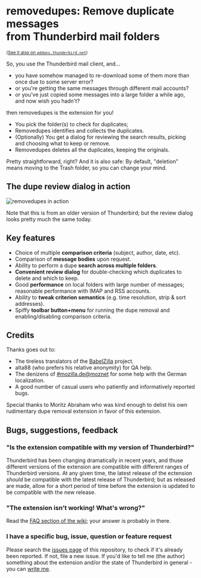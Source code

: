# removedupes: Remove duplicate messages<br>from Thunderbird mail folders

<sub>([See it also on `addons.thunderbird.net`](https://addons.thunderbird.net/thunderbird/addon/remove-duplicate-messages-alte/))</sub>


So, you use the Thunderbird mail client, and...

* you have somehow managed to re-download some of them more than once due to some server error?
* or you're getting the same messages through different mail accounts?
* or you've just copied some messages into a large folder a while ago, and now wish you hadn't?

then removedupes is the extension for you!

* You pick the folder(s) to check for duplicates;
* Removedupes identifies and collects the duplicates.
* (Optionally) You get a dialog for reviewing the search results, picking and choosing what to keep or remove.
* Removedupes deletes all the duplicates, keeping the originals.

Pretty straightforward, right? And it is also safe: By default, "deletion" means moving to the Trash folder, so you can change your mind.

## The dupe review dialog in action

![removedupes in action](https://github.com/eyalroz/removedupes/blob/master/.github/images/basic_screenshot.png?raw=true)

Note that this is from an older version of Thunderbird; but the review dialog looks pretty much the same today.

## Key features

- Choice of multiple **comparison criteria** (subject, author, date, etc).
- Comparison of **message bodies** upon request.
- Ability to perform a dupe **search across multiple folders**.
- **Convenient review dialog** for double-checking which duplicates to delete and which to keep.
- Good **performance** on local folders with large number of messages; reasonable performance with IMAP and RSS accounts.
- Ability to **tweak criterion semantics** (e.g. time resolution, strip & sort addresses).
- Spiffy **toolbar button+menu** for running the dupe removal and enabling/disabling comparison criteria.

## <a name="credits">Credits</a>

Thanks goes out to:

*   The tireless translators of the [BabelZilla](http://www.babelzilla.org/) project.
*   alta88 (who prefers his relative anonymity) for QA help.
*   The denizens of [#mozilla.de@moznet](irc://irc.mozilla.org/%23mozilla.de) for some help with the German localization.
*   A good number of casual users who patiently and informatively reported bugs.

Special thanks to Moritz Abraham who was kind enough to delist his own rudimentary dupe removal extension in favor of this extension.


## Bugs, suggestions, feedback

### "Is the extension compatible with my version of Thunderbird?"

Thunderbird has been changing dramatically in recent years, and thuse different versions of the extension are compatible with different ranges of Thunderbird versions. At any given time, the latest release of the ectension _should_ be compatible with the latest release of Thunderbird; but as released are made, allow for a short period of time before the extension is updated to be compatible with the new release.

### "The extension isn't working! What's wrong?"

Read the [FAQ section of the wiki](https://github.com/eyalroz/removedupes/wiki/FAQ-(Frequently-Asked-Questions)); your answer is probably in there.

### I have a specific bug, issue, question or feature request

Please search the [issues page](https://github.com/eyalroz/removedupes/issues) of this repository, to check if it's already been reported. If not, file a new issue. If you'd like to tell me (the author) something about the extension and/or the state of Thunderbird in general - you can [write me](mailto:eyalroz@technion.ac.il).

